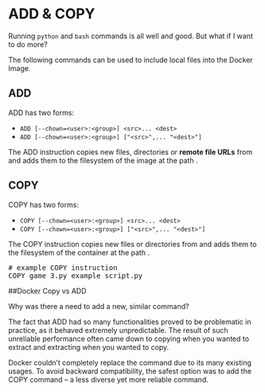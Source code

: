 # ADD & COPY

Running `python` and `bash` commands is all well and good. But what if I want to do more?

The following commands can be used to include local files into the Docker Image.

## ADD

ADD has two forms:

- `ADD [--chown=<user>:<group>] <src>... <dest>`
- `ADD [--chown=<user>:<group>] ["<src>",... "<dest>"]`

The ADD instruction copies new files, directories or **remote file URLs** from <src> and adds them 
to the filesystem of the image at the path <dest>.

## COPY

COPY has two forms:

- `COPY [--chown=<user>:<group>] <src>... <dest>`
- `COPY [--chown=<user>:<group>] ["<src>",... "<dest>"]`

The COPY instruction copies new files or directories from <src> and adds them to the 
filesystem of the container at the path <dest>.

<pre class="file" data-filename="Dockerfile" data-target="insert" data-marker="# example RUN instruction">
# example COPY instruction
COPY game_3.py example_script.py
</pre>

##Docker Copy vs ADD
  
Why was there a need to add a new, similar command?

The fact that ADD had so many functionalities proved to be problematic in practice, 
as it behaved extremely unpredictable. The result of such unreliable performance often 
came down to copying when you wanted to extract and extracting when you wanted to copy.

Docker couldn’t completely replace the command due to its many existing usages. 
To avoid backward compatibility, the safest option was to add the COPY command – 
a less diverse yet more reliable command.
